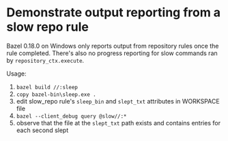 # Demonstrate output reporting from a slow repo rule

Bazel 0.18.0 on Windows only reports output from repository rules once the rule
completed. There's also no progress reporting for slow commands ran by
`repository_ctx.execute`.

Usage:

1. `bazel build //:sleep`
2. `copy bazel-bin\sleep.exe .`
3. edit slow\_repo rule's `sleep_bin` and `slept_txt` attributes in WORKSPACE file
4. `bazel --client_debug query @slow//:*`
5. observe that the file at the `slept_txt` path exists and contains entries for
   each second slept
